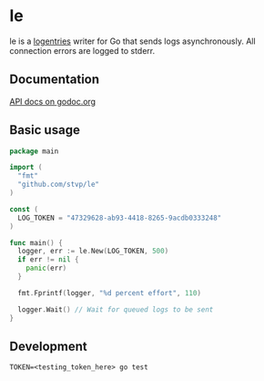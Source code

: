 # le

le is a [logentries](https://logentries.com) writer for Go that sends logs
asynchronously. All connection errors are logged to stderr.

## Documentation

[API docs on godoc.org](http://godoc.org/github.com/stvp/le)

## Basic usage

```go
package main

import (
  "fmt"
  "github.com/stvp/le"
)

const (
  LOG_TOKEN = "47329628-ab93-4418-8265-9acdb0333248"
)

func main() {
  logger, err := le.New(LOG_TOKEN, 500)
  if err != nil {
    panic(err)
  }

  fmt.Fprintf(logger, "%d percent effort", 110)

  logger.Wait() // Wait for queued logs to be sent
}
```

## Development

    TOKEN=<testing_token_here> go test

